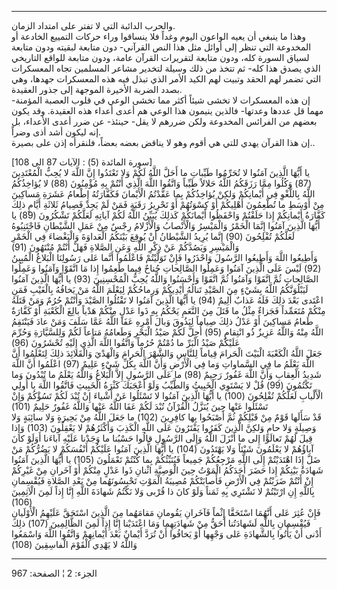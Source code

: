 ------------------------------------------------------------------------

والحرب الدائبة التي لا تفتر على امتداد الزمان.  
وهذا ما ينبغي أن يعيه الواعون اليوم وغداً فلا ينساقوا وراء حركات التمييع
الخادعة أو المخدوعة التي تنظر إلى أوائل مثل هذا النص القرآني- دون متابعة
لبقيته ودون متابعة لسياق السورة كله، ودون متابعة لتقريرات القرآن عامة،
ودون متابعة للواقع التاريخي الذي يصدق هذا كله- ثم تتخذ من ذلك وسيلة
لتخدير مشاعر المسلمين تجاه المعسكرات التي تضمر لهم الحقد وتبيت لهم الكيد
الأمر الذي تبذل فيه هذه المعسكرات جهدها، وهي بصدد الضربة الأخيرة الموجهة
إلى جذور العقيدة.  
إن هذه المعسكرات لا تخشى شيئاً أكثر مما تخشى الوعي في قلوب العصبة
المؤمنة- مهما قل عددها وعدتها- فالذين ينيمون هذا الوعي هم أعدى أعداء هذه
العقيدة. وقد يكون بعضهم من الفرائس المخدوعة ولكن ضررهم لا يقل- حينئذ- عن
ضرر أعدى الأعداء، بل إنه ليكون أشد أذى وضراً.  
إن هذا القرآن يهدي للتي هي أقوم وهو لا يناقض بعضه بعضاً، فلنقرأه إذن على
بصيرة..  
  
\[سورة المائدة (5) : الآيات 87 الى 108\]  
يا أَيُّهَا الَّذِينَ آمَنُوا لا تُحَرِّمُوا طَيِّباتِ ما أَحَلَّ اللَّهُ لَكُمْ وَلا تَعْتَدُوا إِنَّ اللَّهَ
لا يُحِبُّ الْمُعْتَدِينَ (87) وَكُلُوا مِمَّا رَزَقَكُمُ اللَّهُ حَلالاً طَيِّباً وَاتَّقُوا اللَّهَ الَّذِي
أَنْتُمْ بِهِ مُؤْمِنُونَ (88) لا يُؤاخِذُكُمُ اللَّهُ بِاللَّغْوِ فِي أَيْمانِكُمْ وَلكِنْ يُؤاخِذُكُمْ بِما
عَقَّدْتُمُ الْأَيْمانَ فَكَفَّارَتُهُ إِطْعامُ عَشَرَةِ مَساكِينَ مِنْ أَوْسَطِ ما تُطْعِمُونَ أَهْلِيكُمْ أَوْ
كِسْوَتُهُمْ أَوْ تَحْرِيرُ رَقَبَةٍ فَمَنْ لَمْ يَجِدْ فَصِيامُ ثَلاثَةِ أَيَّامٍ ذلِكَ كَفَّارَةُ أَيْمانِكُمْ إِذا
حَلَفْتُمْ وَاحْفَظُوا أَيْمانَكُمْ كَذلِكَ يُبَيِّنُ اللَّهُ لَكُمْ آياتِهِ لَعَلَّكُمْ تَشْكُرُونَ (89) يا أَيُّهَا
الَّذِينَ آمَنُوا إِنَّمَا الْخَمْرُ وَالْمَيْسِرُ وَالْأَنْصابُ وَالْأَزْلامُ رِجْسٌ مِنْ عَمَلِ الشَّيْطانِ
فَاجْتَنِبُوهُ لَعَلَّكُمْ تُفْلِحُونَ (90) إِنَّما يُرِيدُ الشَّيْطانُ أَنْ يُوقِعَ بَيْنَكُمُ الْعَداوَةَ
وَالْبَغْضاءَ فِي الْخَمْرِ وَالْمَيْسِرِ وَيَصُدَّكُمْ عَنْ ذِكْرِ اللَّهِ وَعَنِ الصَّلاةِ فَهَلْ أَنْتُمْ مُنْتَهُونَ
(91)  
وَأَطِيعُوا اللَّهَ وَأَطِيعُوا الرَّسُولَ وَاحْذَرُوا فَإِنْ تَوَلَّيْتُمْ فَاعْلَمُوا أَنَّما عَلى رَسُولِنَا
الْبَلاغُ الْمُبِينُ (92) لَيْسَ عَلَى الَّذِينَ آمَنُوا وَعَمِلُوا الصَّالِحاتِ جُناحٌ فِيما طَعِمُوا
إِذا مَا اتَّقَوْا وَآمَنُوا وَعَمِلُوا الصَّالِحاتِ ثُمَّ اتَّقَوْا وَآمَنُوا ثُمَّ اتَّقَوْا وَأَحْسَنُوا
وَاللَّهُ يُحِبُّ الْمُحْسِنِينَ (93) يا أَيُّهَا الَّذِينَ آمَنُوا لَيَبْلُوَنَّكُمُ اللَّهُ بِشَيْءٍ مِنَ الصَّيْدِ
تَنالُهُ أَيْدِيكُمْ وَرِماحُكُمْ لِيَعْلَمَ اللَّهُ مَنْ يَخافُهُ بِالْغَيْبِ فَمَنِ اعْتَدى بَعْدَ ذلِكَ فَلَهُ
عَذابٌ أَلِيمٌ (94) يا أَيُّهَا الَّذِينَ آمَنُوا لا تَقْتُلُوا الصَّيْدَ وَأَنْتُمْ حُرُمٌ وَمَنْ قَتَلَهُ
مِنْكُمْ مُتَعَمِّداً فَجَزاءٌ مِثْلُ ما قَتَلَ مِنَ النَّعَمِ يَحْكُمُ بِهِ ذَوا عَدْلٍ مِنْكُمْ هَدْياً بالِغَ
الْكَعْبَةِ أَوْ كَفَّارَةٌ طَعامُ مَساكِينَ أَوْ عَدْلُ ذلِكَ صِياماً لِيَذُوقَ وَبالَ أَمْرِهِ عَفَا اللَّهُ
عَمَّا سَلَفَ وَمَنْ عادَ فَيَنْتَقِمُ اللَّهُ مِنْهُ وَاللَّهُ عَزِيزٌ ذُو انْتِقامٍ (95) أُحِلَّ لَكُمْ صَيْدُ
الْبَحْرِ وَطَعامُهُ مَتاعاً لَكُمْ وَلِلسَّيَّارَةِ وَحُرِّمَ عَلَيْكُمْ صَيْدُ الْبَرِّ ما دُمْتُمْ حُرُماً وَاتَّقُوا
اللَّهَ الَّذِي إِلَيْهِ تُحْشَرُونَ (96)  
جَعَلَ اللَّهُ الْكَعْبَةَ الْبَيْتَ الْحَرامَ قِياماً لِلنَّاسِ وَالشَّهْرَ الْحَرامَ وَالْهَدْيَ وَالْقَلائِدَ
ذلِكَ لِتَعْلَمُوا أَنَّ اللَّهَ يَعْلَمُ ما فِي السَّماواتِ وَما فِي الْأَرْضِ وَأَنَّ اللَّهَ بِكُلِّ شَيْءٍ
عَلِيمٌ (97) اعْلَمُوا أَنَّ اللَّهَ شَدِيدُ الْعِقابِ وَأَنَّ اللَّهَ غَفُورٌ رَحِيمٌ (98) ما عَلَى
الرَّسُولِ إِلاَّ الْبَلاغُ وَاللَّهُ يَعْلَمُ ما تُبْدُونَ وَما تَكْتُمُونَ (99) قُلْ لا يَسْتَوِي الْخَبِيثُ
وَالطَّيِّبُ وَلَوْ أَعْجَبَكَ كَثْرَةُ الْخَبِيثِ فَاتَّقُوا اللَّهَ يا أُولِي الْأَلْبابِ لَعَلَّكُمْ تُفْلِحُونَ
(100) يا أَيُّهَا الَّذِينَ آمَنُوا لا تَسْئَلُوا عَنْ أَشْياءَ إِنْ تُبْدَ لَكُمْ تَسُؤْكُمْ وَإِنْ تَسْئَلُوا
عَنْها حِينَ يُنَزَّلُ الْقُرْآنُ تُبْدَ لَكُمْ عَفَا اللَّهُ عَنْها وَاللَّهُ غَفُورٌ حَلِيمٌ (101)  
قَدْ سَأَلَها قَوْمٌ مِنْ قَبْلِكُمْ ثُمَّ أَصْبَحُوا بِها كافِرِينَ (102) ما جَعَلَ اللَّهُ مِنْ بَحِيرَةٍ
وَلا سائِبَةٍ وَلا وَصِيلَةٍ وَلا حامٍ وَلكِنَّ الَّذِينَ كَفَرُوا يَفْتَرُونَ عَلَى اللَّهِ الْكَذِبَ
وَأَكْثَرُهُمْ لا يَعْقِلُونَ (103) وَإِذا قِيلَ لَهُمْ تَعالَوْا إِلى ما أَنْزَلَ اللَّهُ وَإِلَى الرَّسُولِ
قالُوا حَسْبُنا ما وَجَدْنا عَلَيْهِ آباءَنا أَوَلَوْ كانَ آباؤُهُمْ لا يَعْلَمُونَ شَيْئاً وَلا
يَهْتَدُونَ (104) يا أَيُّهَا الَّذِينَ آمَنُوا عَلَيْكُمْ أَنْفُسَكُمْ لا يَضُرُّكُمْ مَنْ ضَلَّ إِذَا اهْتَدَيْتُمْ
إِلَى اللَّهِ مَرْجِعُكُمْ جَمِيعاً فَيُنَبِّئُكُمْ بِما كُنْتُمْ تَعْمَلُونَ (105) يا أَيُّهَا الَّذِينَ آمَنُوا
شَهادَةُ بَيْنِكُمْ إِذا حَضَرَ أَحَدَكُمُ الْمَوْتُ حِينَ الْوَصِيَّةِ اثْنانِ ذَوا عَدْلٍ مِنْكُمْ أَوْ آخَرانِ
مِنْ غَيْرِكُمْ إِنْ أَنْتُمْ ضَرَبْتُمْ فِي الْأَرْضِ فَأَصابَتْكُمْ مُصِيبَةُ الْمَوْتِ تَحْبِسُونَهُما مِنْ بَعْدِ
الصَّلاةِ فَيُقْسِمانِ بِاللَّهِ إِنِ ارْتَبْتُمْ لا نَشْتَرِي بِهِ ثَمَناً وَلَوْ كانَ ذا قُرْبى وَلا نَكْتُمُ
شَهادَةَ اللَّهِ إِنَّا إِذاً لَمِنَ الْآثِمِينَ (106)  
فَإِنْ عُثِرَ عَلى أَنَّهُمَا اسْتَحَقَّا إِثْماً فَآخَرانِ يَقُومانِ مَقامَهُما مِنَ الَّذِينَ اسْتَحَقَّ عَلَيْهِمُ
الْأَوْلَيانِ فَيُقْسِمانِ بِاللَّهِ لَشَهادَتُنا أَحَقُّ مِنْ شَهادَتِهِما وَمَا اعْتَدَيْنا إِنَّا إِذاً لَمِنَ
الظَّالِمِينَ (107) ذلِكَ أَدْنى أَنْ يَأْتُوا بِالشَّهادَةِ عَلى وَجْهِها أَوْ يَخافُوا أَنْ تُرَدَّ
أَيْمانٌ بَعْدَ أَيْمانِهِمْ وَاتَّقُوا اللَّهَ وَاسْمَعُوا وَاللَّهُ لا يَهْدِي الْقَوْمَ الْفاسِقِينَ (108)

------------------------------------------------------------------------

الجزء: 2 ¦ الصفحة: 967
